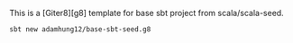 This is a [Giter8][g8] template for base sbt project from scala/scala-seed.

```
sbt new adamhung12/base-sbt-seed.g8
```


